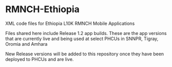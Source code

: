 # RMNCH-Ethiopia
XML code files for Ethiopia L10K RMNCH Mobile Applications

Files shared here include Release 1.2 app builds. These are the app versions that are currently live and being used at select PHCUs
in SNNPR, Tigray, Oromia and Amhara

New Release versions will be added to this repository once they have been deployed to PHCUs and are live.

